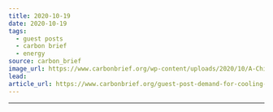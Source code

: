 ```yaml
---
title: 2020-10-19
date: 2020-10-19
tags: 
  - guest posts
  - carbon brief
  - energy
source: carbon_brief
image_url: https://www.carbonbrief.org/wp-content/uploads/2020/10/A-Chinese-woman-cleans-electric-fans-at-an-outdoor-stall-in-Beijing-583x372.jpg
lead: 
article_url: https://www.carbonbrief.org/guest-post-demand-for-cooling-is-blind-sport-for-climate-and-sustainable-development
---
```


---
